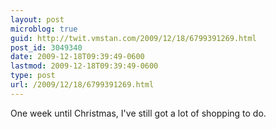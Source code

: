 ```yaml
---
layout: post
microblog: true
guid: http://twit.vmstan.com/2009/12/18/6799391269.html
post_id: 3049340
date: 2009-12-18T09:39:49-0600
lastmod: 2009-12-18T09:39:49-0600
type: post
url: /2009/12/18/6799391269.html
---
```

One week until Christmas, I've still got a lot of shopping to do.
